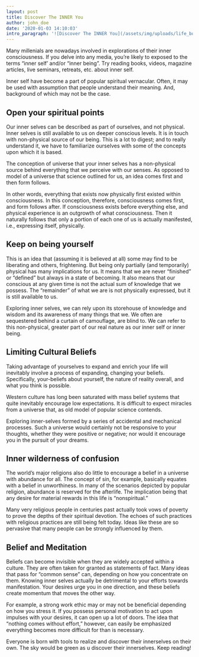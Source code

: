 ```yaml
---
layout: post
title: Discover The INNER You
author: john_doe
date: '2020-01-03 14:10:03'
intro_paragraph: '![Discover The INNER You](/assets/img/uploads/life_bqsc9e-1-.jpg)'
---
```

Many millenials are nowadays involved in explorations of their inner consciousness. If you delve into any media, you’re likely to exposed to the terms “inner self’ and/or “inner being”. Try reading books, videos, magazine articles, live seminars, retreats, etc. about inner self.

Inner self have become a part of popular spiritual vernacular. Often, it may be used with assumption that people understand their meaning. And, background of which may not be the case.

## Open your spiritual points

Our inner selves can be described as part of ourselves, and not physical. Inner selves is still available to us on deeper conscious levels. It is in touch with non-physical source of our being. This is a lot to digest; and to really understand it, we have to familiarize ourselves with some of the concepts upon which it is based.

The conception of universe that your inner selves has a non-physical source behind everything that we perceive with our senses. As opposed to model of a universe that science outlined for us, an idea comes first and then form follows.

In other words, everything that exists now physically first existed within consciousness. In this conception, therefore, consciousness comes first, and form follows after. If consciousness exists before everything else, and physical experience is an outgrowth of what consciousness. Then it naturally follows that only a portion of each one of us is actually manifested, i.e., expressing itself, physically.

## Keep on being yourself

This is an idea that (assuming it is believed at all) some may find to be liberating and others, frightening. But being only partially (and temporarily) physical has many implications for us. It means that we are never “finished” or “defined” but always in a state of becoming. It also means that our conscious at any given time is not the actual sum of knowledge that we possess. The “remainder” of what we are is not physically expressed, but it is still available to us.

Exploring inner selves, we can rely upon its storehouse of knowledge and wisdom and its awareness of many things that we. We often are sequestered behind a curtain of camouflage, are blind to. We can refer to this non-physical, greater part of our real nature as our inner self or inner being.

## Limiting Cultural Beliefs

Taking advantage of yourselves to expand and enrich your life will inevitably involve a process of expanding, changing your beliefs. Specifically, your-beliefs about yourself, the nature of reality overall, and what you think is possible.

Western culture has long been saturated with mass belief systems that quite inevitably encourage low expectations. It is difficult to expect miracles from a universe that, as old model of popular science contends.

Exploring inner-selves formed by a series of accidental and mechanical processes. Such a universe would certainly not be responsive to your thoughts, whether they were positive or negative; nor would it encourage you in the pursuit of your dreams.

## Inner wilderness of confusion

The world’s major religions also do little to encourage a belief in a universe with abundance for all. The concept of sin, for example, basically equates with a belief in unworthiness. In many of the scenarios depicted by popular religion, abundance is reserved for the afterlife. The implication being that any desire for material rewards in this life is “nonspiritual.”

Many very religious people in centuries past actually took vows of poverty to prove the depths of their spiritual devotion. The echoes of such practices with religious practices are still being felt today. Ideas like these are so pervasive that many people can be strongly influenced by them.

## Belief and Meditation

Beliefs can become invisible when they are widely accepted within a culture. They are often taken for granted as statements of fact. Many ideas that pass for “common sense” can, depending on how you concentrate on them. Knowing inner selves actually be detrimental to your efforts towards manifestation. Your desires urge you in one direction, and these beliefs create momentum that moves the other way.

For example, a strong work ethic may or may not be beneficial depending on how you stress it. If you possess personal motivation to act upon impulses with your desires, it can open up a lot of doors. The idea that “nothing comes without effort,” however, can easily be emphasized everything becomes more difficult for than is necessary.

Everyone is born with tools to realize and discover their innerselves on their own. The sky would be green as u discover their innerselves. Keep reading!
